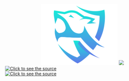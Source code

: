 <div align="center">
  <img class="image" height="200px" src="logo.png"/>
  <img class="image" height="200px" src="title.svg"/>
</div>

<div align="left">
 <a class="link" href="https://thewampuscats.org">
  <img class="image" height="50px" src="website_link.svg" alt="Click to see the source">
 </a>
 <br/>
 <a class="link" href="https://discord.gg/QwgKNGEw7F">
  <img class="image" height="50px" src="discord.svg" alt="Click to see the source">
 </a>
</div>
